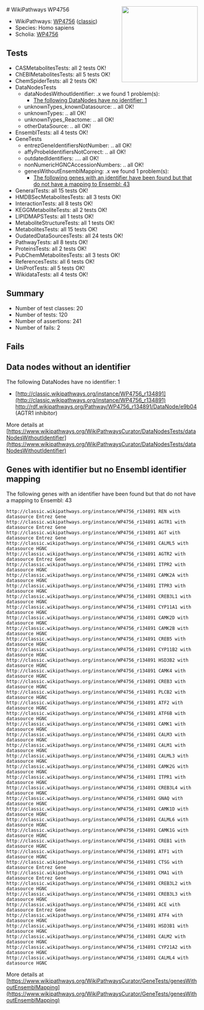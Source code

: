 <img style="float: right; width: 200px" src="https://upload.wikimedia.org/wikipedia/commons/thumb/8/83/Wplogo_with_text_500.png/640px-Wplogo_with_text_500.png" />
# WikiPathways WP4756

* WikiPathways: [WP4756](https://wikipathways.org/pathways/WP4756) ([classic](https://classic.wikipathways.org/instance/WP4756))
* Species: Homo sapiens
* Scholia: [WP4756](https://scholia.toolforge.org/wikipathways/WP4756)
## Tests
* CASMetabolitesTests: all 2 tests OK!
* ChEBIMetabolitesTests: all 5 tests OK!
* ChemSpiderTests: all 2 tests OK!
* DataNodesTests
    * dataNodesWithoutIdentifier: .x we found 1 problem(s):
        * [The following DataNodes have no identifier: 1](#d2d32fa0)
    * unknownTypes_knownDatasource: .. all OK!
    * unknownTypes: .. all OK!
    * unknownTypes_Reactome: .. all OK!
    * otherDataSource: .. all OK!
* EnsemblTests: all 4 tests OK!
* GeneTests
    * entrezGeneIdentifiersNotNumber: .. all OK!
    * affyProbeIdentifiersNotCorrect: .. all OK!
    * outdatedIdentifiers: .... all OK!
    * nonNumericHGNCAccessionNumbers: .. all OK!
    * genesWithoutEnsemblMapping: .x we found 1 problem(s):
        * [The following genes with an identifier have been found but that do not have a mapping to Ensembl: 43](#c4e5436d)
* GeneralTests: all 15 tests OK!
* HMDBSecMetabolitesTests: all 3 tests OK!
* InteractionTests: all 8 tests OK!
* KEGGMetaboliteTests: all 2 tests OK!
* LIPIDMAPSTests: all 1 tests OK!
* MetaboliteStructureTests: all 1 tests OK!
* MetabolitesTests: all 15 tests OK!
* OudatedDataSourcesTests: all 24 tests OK!
* PathwayTests: all 8 tests OK!
* ProteinsTests: all 2 tests OK!
* PubChemMetabolitesTests: all 3 tests OK!
* ReferencesTests: all 6 tests OK!
* UniProtTests: all 5 tests OK!
* WikidataTests: all 4 tests OK!


## Summary

* Number of test classes: 20
* Number of tests: 120
* Number of assertions: 241
* Number of fails: 2

## Fails

<a name="d2d32fa0" />

## Data nodes without an identifier

The following DataNodes have no identifier: 1

* [http://classic.wikipathways.org/instance/WP4756_r134891](http://classic.wikipathways.org/instance/WP4756_r134891) http://rdf.wikipathways.org/Pathway/WP4756_r134891/DataNode/e9b04 (AGTR1 inhibitor)


More details at [https://www.wikipathways.org/WikiPathwaysCurator/DataNodesTests/dataNodesWithoutIdentifier](https://www.wikipathways.org/WikiPathwaysCurator/DataNodesTests/dataNodesWithoutIdentifier)

<a name="c4e5436d" />

## Genes with identifier but no Ensembl identifier mapping

The following genes with an identifier have been found but that do not have a mapping to Ensembl: 43
```
http://classic.wikipathways.org/instance/WP4756_r134891 REN with datasource Entrez Gene
http://classic.wikipathways.org/instance/WP4756_r134891 AGTR1 with datasource Entrez Gene
http://classic.wikipathways.org/instance/WP4756_r134891 AGT with datasource Entrez Gene
http://classic.wikipathways.org/instance/WP4756_r134891 CALML5 with datasource HGNC
http://classic.wikipathways.org/instance/WP4756_r134891 AGTR2 with datasource Entrez Gene
http://classic.wikipathways.org/instance/WP4756_r134891 ITPR2 with datasource HGNC
http://classic.wikipathways.org/instance/WP4756_r134891 CAMK2A with datasource HGNC
http://classic.wikipathways.org/instance/WP4756_r134891 ITPR3 with datasource HGNC
http://classic.wikipathways.org/instance/WP4756_r134891 CREB3L1 with datasource HGNC
http://classic.wikipathways.org/instance/WP4756_r134891 CYP11A1 with datasource HGNC
http://classic.wikipathways.org/instance/WP4756_r134891 CAMK2D with datasource HGNC
http://classic.wikipathways.org/instance/WP4756_r134891 CAMK2B with datasource HGNC
http://classic.wikipathways.org/instance/WP4756_r134891 CREB5 with datasource HGNC
http://classic.wikipathways.org/instance/WP4756_r134891 CYP11B2 with datasource HGNC
http://classic.wikipathways.org/instance/WP4756_r134891 HSD3B2 with datasource HGNC
http://classic.wikipathways.org/instance/WP4756_r134891 CAMK4 with datasource HGNC
http://classic.wikipathways.org/instance/WP4756_r134891 CREB3 with datasource HGNC
http://classic.wikipathways.org/instance/WP4756_r134891 PLCB2 with datasource HGNC
http://classic.wikipathways.org/instance/WP4756_r134891 ATF2 with datasource HGNC
http://classic.wikipathways.org/instance/WP4756_r134891 ATF6B with datasource HGNC
http://classic.wikipathways.org/instance/WP4756_r134891 CAMK1 with datasource HGNC
http://classic.wikipathways.org/instance/WP4756_r134891 CALM3 with datasource HGNC
http://classic.wikipathways.org/instance/WP4756_r134891 CALM1 with datasource HGNC
http://classic.wikipathways.org/instance/WP4756_r134891 CALML3 with datasource HGNC
http://classic.wikipathways.org/instance/WP4756_r134891 CAMK2G with datasource HGNC
http://classic.wikipathways.org/instance/WP4756_r134891 ITPR1 with datasource HGNC
http://classic.wikipathways.org/instance/WP4756_r134891 CREB3L4 with datasource HGNC
http://classic.wikipathways.org/instance/WP4756_r134891 GNAQ with datasource HGNC
http://classic.wikipathways.org/instance/WP4756_r134891 CAMK1D with datasource HGNC
http://classic.wikipathways.org/instance/WP4756_r134891 CALML6 with datasource HGNC
http://classic.wikipathways.org/instance/WP4756_r134891 CAMK1G with datasource HGNC
http://classic.wikipathways.org/instance/WP4756_r134891 CREB1 with datasource HGNC
http://classic.wikipathways.org/instance/WP4756_r134891 ATF1 with datasource HGNC
http://classic.wikipathways.org/instance/WP4756_r134891 CTSG with datasource Entrez Gene
http://classic.wikipathways.org/instance/WP4756_r134891 CMA1 with datasource Entrez Gene
http://classic.wikipathways.org/instance/WP4756_r134891 CREB3L2 with datasource HGNC
http://classic.wikipathways.org/instance/WP4756_r134891 CREB3L3 with datasource HGNC
http://classic.wikipathways.org/instance/WP4756_r134891 ACE with datasource Entrez Gene
http://classic.wikipathways.org/instance/WP4756_r134891 ATF4 with datasource HGNC
http://classic.wikipathways.org/instance/WP4756_r134891 HSD3B1 with datasource HGNC
http://classic.wikipathways.org/instance/WP4756_r134891 CALM2 with datasource HGNC
http://classic.wikipathways.org/instance/WP4756_r134891 CYP21A2 with datasource HGNC
http://classic.wikipathways.org/instance/WP4756_r134891 CALML4 with datasource HGNC
```

More details at [https://www.wikipathways.org/WikiPathwaysCurator/GeneTests/genesWithoutEnsemblMapping](https://www.wikipathways.org/WikiPathwaysCurator/GeneTests/genesWithoutEnsemblMapping)

